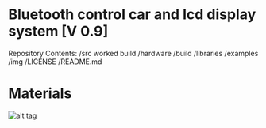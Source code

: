Bluetooth control car and lcd display system [V 0.9]
===================================

Repository Contents:
/src worked build
/hardware 
/build 
/libraries 
/examples 
/img 
/LICENSE 
/README.md 

Materials
===================================
![alt tag](https://github.com/oscar666666/cs207project/blob/master/img/Cap87654ture.JPG)
